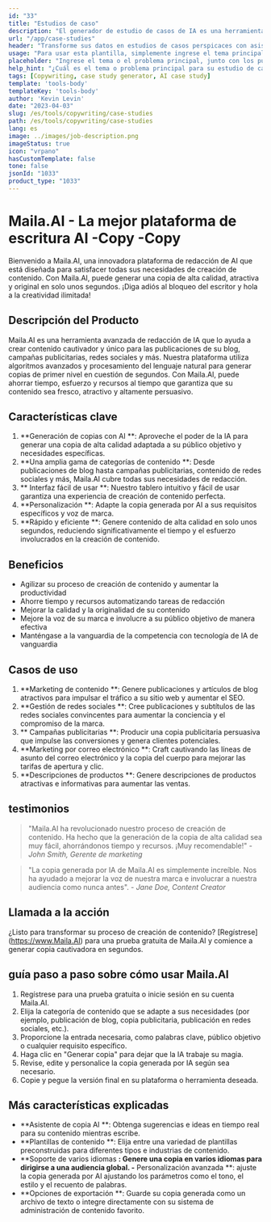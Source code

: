 ```yaml
---
id: "33"
title: "Estudios de caso"
description: "El generador de estudio de casos de IA es una herramienta innovadora que utiliza inteligencia artificial para crear estudios de casos convincentes.  Esta poderosa herramienta lo ayuda a generar estudios de casos bien estructurados, atractivos e informativos basados ​​en sus datos y puntos clave proporcionados, ahorrándole tiempo y esfuerzo en el proceso."
url: "/app/case-studies"
header: "Transforme sus datos en estudios de casos perspicaces con asistencia de IA."
usage: "Para usar esta plantilla, simplemente ingrese el tema principal de su estudio de caso, los puntos clave y cualquier datos o estadísticas relevantes.  Esta herramienta generará un estudio de caso bien estructurado, cautivador e informativo basado en su aporte."
placeholder: "Ingrese el tema o el problema principal, junto con los puntos clave y los datos que desea incluir en su estudio de caso, por ejemplo: \ n \ nmain Asunto: Mejora de la satisfacción del cliente en una tienda minorista \ n \ nkey Puntos: \ n \ n1.  Identificación de puntos de dolor del cliente \ N2.  Implementación de soluciones efectivas \ n3.  Evaluación del impacto de los cambios \ n \ ndata: aumento en la calificación promedio de satisfacción del cliente de 3.5 a 4.2 \ n \ nkeywords: minorista, satisfacción del cliente, mejora"
help_hint: "¿Cuál es el tema o problema principal para su estudio de caso?  Proporcione puntos clave, datos o estadísticas que desee incluir, y crearemos un estudio de caso integral basado en su aporte."
tags: [Copywriting, case study generator, AI case study]
template: 'tools-body'
templateKey: 'tools-body'
author: 'Kevin Levin'
date: "2023-04-03"
slug: /es/tools/copywriting/case-studies
path: /es/tools/copywriting/case-studies
lang: es
image: ../images/job-description.png
imageStatus: true
icon: "vrpano"
hasCustomTemplate: false
tone: false
jsonId: "1033"
product_type: "1033"
---
```

# Maila.AI - La mejor plataforma de escritura AI -Copy -Copy

Bienvenido a Maila.AI, una innovadora plataforma de redacción de AI que está diseñada para satisfacer todas sus necesidades de creación de contenido.  Con Maila.AI, puede generar una copia de alta calidad, atractiva y original en solo unos segundos.  ¡Diga adiós al bloqueo del escritor y hola a la creatividad ilimitada!

## Descripción del Producto

Maila.AI es una herramienta avanzada de redacción de IA que lo ayuda a crear contenido cautivador y único para las publicaciones de su blog, campañas publicitarias, redes sociales y más.  Nuestra plataforma utiliza algoritmos avanzados y procesamiento del lenguaje natural para generar copias de primer nivel en cuestión de segundos.  Con Maila.AI, puede ahorrar tiempo, esfuerzo y recursos al tiempo que garantiza que su contenido sea fresco, atractivo y altamente persuasivo.

## Características clave

1. **Generación de copias con AI **: Aproveche el poder de la IA para generar una copia de alta calidad adaptada a su público objetivo y necesidades específicas.
 2. **Una amplia gama de categorías de contenido **: Desde publicaciones de blog hasta campañas publicitarias, contenido de redes sociales y más, Maila.AI cubre todas sus necesidades de redacción.
 3. ** Interfaz fácil de usar **: Nuestro tablero intuitivo y fácil de usar garantiza una experiencia de creación de contenido perfecta.
 4. **Personalización **: Adapte la copia generada por AI a sus requisitos específicos y voz de marca.
 5. **Rápido y eficiente **: Genere contenido de alta calidad en solo unos segundos, reduciendo significativamente el tiempo y el esfuerzo involucrados en la creación de contenido.

## Beneficios

- Agilizar su proceso de creación de contenido y aumentar la productividad
 - Ahorre tiempo y recursos automatizando tareas de redacción
 - Mejorar la calidad y la originalidad de su contenido
 - Mejore la voz de su marca e involucre a su público objetivo de manera efectiva
 - Manténgase a la vanguardia de la competencia con tecnología de IA de vanguardia

## Casos de uso

1. **Marketing de contenido **: Genere publicaciones y artículos de blog atractivos para impulsar el tráfico a su sitio web y aumentar el SEO.
 2. **Gestión de redes sociales **: Cree publicaciones y subtítulos de las redes sociales convincentes para aumentar la conciencia y el compromiso de la marca.
 3. ** Campañas publicitarias **: Producir una copia publicitaria persuasiva que impulse las conversiones y genera clientes potenciales.
 4. **Marketing por correo electrónico **: Craft cautivando las líneas de asunto del correo electrónico y la copia del cuerpo para mejorar las tarifas de apertura y clic.
 5. **Descripciones de productos **: Genere descripciones de productos atractivas e informativas para aumentar las ventas.

## testimonios

> "Maila.AI ha revolucionado nuestro proceso de creación de contenido. Ha hecho que la generación de la copia de alta calidad sea muy fácil, ahorrándonos tiempo y recursos. ¡Muy recomendable!"  - _John Smith, Gerente de marketing_

> "La copia generada por IA de Maila.AI es simplemente increíble. Nos ha ayudado a mejorar la voz de nuestra marca e involucrar a nuestra audiencia como nunca antes".  - _Jane Doe, Content Creator_

## Llamada a la acción

¿Listo para transformar su proceso de creación de contenido?  [Regístrese] (https://www.Maila.AI) para una prueba gratuita de Maila.AI y comience a generar copia cautivadora en segundos.

## guía paso a paso sobre cómo usar Maila.AI

1. Regístrese para una prueba gratuita o inicie sesión en su cuenta Maila.AI.
 2. Elija la categoría de contenido que se adapte a sus necesidades (por ejemplo, publicación de blog, copia publicitaria, publicación en redes sociales, etc.).
 3. Proporcione la entrada necesaria, como palabras clave, público objetivo o cualquier requisito específico.
 4. Haga clic en "Generar copia" para dejar que la IA trabaje su magia.
 5. Revise, edite y personalice la copia generada por IA según sea necesario.
 6. Copie y pegue la versión final en su plataforma o herramienta deseada.

## Más características explicadas

- **Asistente de copia AI **: Obtenga sugerencias e ideas en tiempo real para su contenido mientras escribe.
 - **Plantillas de contenido **: Elija entre una variedad de plantillas preconstruidas para diferentes tipos e industrias de contenido.
 - **Soporte de varios idiomas **: Genere una copia en varios idiomas para dirigirse a una audiencia global.
 -** Personalización avanzada **: ajuste la copia generada por AI ajustando los parámetros como el tono, el estilo y el recuento de palabras.
 - **Opciones de exportación **: Guarde su copia generada como un archivo de texto o integre directamente con su sistema de administración de contenido favorito.
